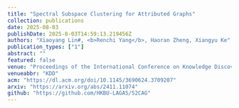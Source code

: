 ```yaml
---
title: "Spectral Subspace Clustering for Attributed Graphs"
collection: publications
date: 2025-08-03
publishDate: 2025-8-03T14:59:13.219456Z
authors: "Xiaoyang Lin#, <b>Renchi Yang</b>, Haoran Zheng, Xiangyu Ke"
publication_types: ["1"]
abstract: ""
featured: false
venue: "Proceedings of the International Conference on Knowledge Discovery and Data Mining"
venueabbr: "KDD"
acm: "https://dl.acm.org/doi/10.1145/3690624.3709207"
arxiv: "https://arxiv.org/abs/2411.11074"
github: "https://github.com/HKBU-LAGAS/S2CAG"
---
```

